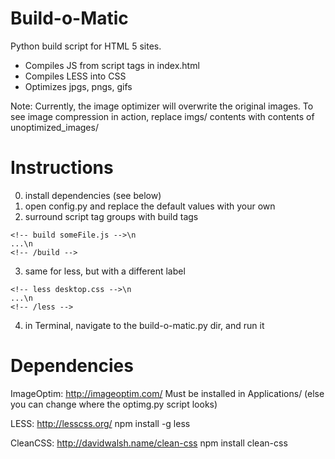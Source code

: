 Build-o-Matic
=============

Python build script for HTML 5 sites.

- Compiles JS from script tags in index.html
- Compiles LESS into CSS
- Optimizes jpgs, pngs, gifs

Note: Currently, the image optimizer will overwrite the original images. To see image compression in action, replace
imgs/ contents with contents of unoptimized_images/


Instructions
=============
0. install dependencies (see below)
1. open config.py and replace the default values with your own
2. surround script tag groups with build tags
```
<!-- build someFile.js -->\n
...\n
<!-- /build -->
```
3. same for less, but with a different label
```
<!-- less desktop.css -->\n
...\n
<!-- /less -->
```
4. in Terminal, navigate to the build-o-matic.py dir, and run it

Dependencies
=============

ImageOptim: http://imageoptim.com/
Must be installed in Applications/ (else you can change where the optimg.py script looks)

LESS: http://lesscss.org/
npm install -g less

CleanCSS: http://davidwalsh.name/clean-css
npm install clean-css




